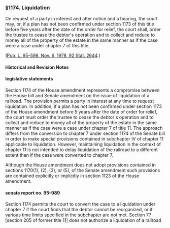 ### §1174. Liquidation ###

On request of a party in interest and after notice and a hearing, the court may, or, if a plan has not been confirmed under section 1173 of this title before five years after the date of the order for relief, the court shall, order the trustee to cease the debtor's operation and to collect and reduce to money all of the property of the estate in the same manner as if the case were a case under chapter 7 of this title.

([Pub. L. 95–598, Nov. 6, 1978, 92 Stat. 2644](/statviewer.htm?volume=92&page=2644).)

#### Historical and Revision Notes ####

#### legislative statements ####

Section 1174 of the House amendment represents a compromise between the House bill and Senate amendment on the issue of liquidation of a railroad. The provision permits a party in interest at any time to request liquidation. In addition, if a plan has not been confirmed under section 1173 of the House amendment before 5 years after the date of order for relief, the court must order the trustee to cease the debtor's operation and to collect and reduce to money all of the property of the estate in the same manner as if the case were a case under chapter 7 of title 11. The approach differs from the conversion to chapter 7 under section 1174 of the Senate bill in order to make special provisions contained in subchapter IV of chapter 11 applicable to liquidation. However, maintaining liquidation in the context of chapter 11 is not intended to delay liquidation of the railroad to a different extent than if the case were converted to chapter 7.

Although the House amendment does not adopt provisions contained in sections 1170(1), (2), (3), or (5), of the Senate amendment such provisions are contained explicitly or implicitly in section 1123 of the House amendment.

#### senate report no. 95–989 ####

Section 1174 permits the court to convert the case to a liquidation under chapter 7 if the court finds that the debtor cannot be reorganized, or if various time limits specified in the subchapter are not met. Section 77 [section 205 of former title 11] does not authorize a liquidation of a railroad under the Bankruptcy Act [former title 11]. If the railroad is not reorganizable, the only action open to the court is to dismiss the petition, which would in all likelihood be followed by a State court receivership, with all of its attendant disadvantages. If reorganization is impossible, the debtor should be liquidated under the Bankruptcy Act.